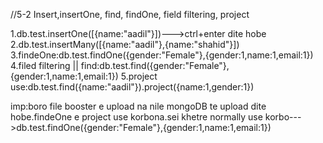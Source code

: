 //5-2 Insert,insertOne, find, findOne, field filtering, project

1.db.test.insertOne([{name:"aadil"}])--->ctrl+enter dite hobe
2.db.test.insertMany([{name:"aadil"},{name:"shahid"}])
3.findeOne:db.test.findOne({gender:"Female"},{gender:1,name:1,email:1})
4.filed filtering || find:db.test.find({gender:"Female"},{gender:1,name:1,email:1})
5.project use:db.test.find({name:"aadil"}).project({name:1,gender:1})

imp:boro file booster e upload na nile mongoDB te upload dite hobe.findeOne e project use korbona.sei khetre normally use korbo--->db.test.findOne({gender:"Female"},{gender:1,name:1,email:1})

